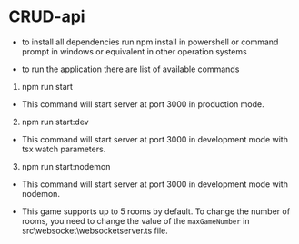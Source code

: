 # CRUD-api

-   to install all dependencies run npm install in powershell or command prompt in windows or equivalent in other operation systems

-   to run the application there are list of available commands

1. npm run start

-   This command will start server at port 3000 in production mode.

2. npm run start:dev

-   This command will start server at port 3000 in development mode with tsx watch parameters.

3. npm run start:nodemon

-   This command will start server at port 3000 in development mode with nodemon.

-   This game supports up to 5 rooms by default. To change the number of rooms, you need to change the value of the `maxGameNumber` in src\websocket\websocketserver.ts file. 